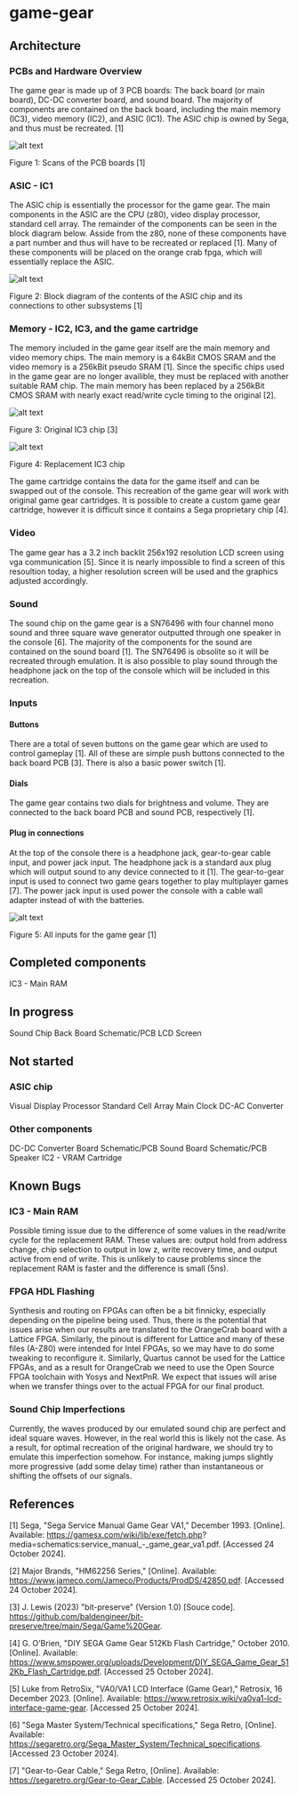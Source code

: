 # game-gear

## Architecture
### PCBs and Hardware Overview
The game gear is made up of 3 PCB boards: The back board (or main board), DC-DC converter board, and sound board. The majority of components are contained on the back board, including the main memory (IC3), video memory (IC2), and ASIC (IC1). The ASIC chip is owned by Sega, and thus must be recreated. [1]

![alt text](https://github.com/allisonmb/game-gear/blob/main/README%20Images/PCB%20Scans.PNG)

Figure 1: Scans of the PCB boards [1]

### ASIC - IC1
The ASIC chip is essentially the processor for the game gear. The main components in the ASIC are the CPU (z80), video display processor, standard cell array. The remainder of the components can be seen in the block diagram below. Asside from the z80, none of these components have a part number and thus will have to be recreated or replaced [1]. Many of these components will be placed on the orange crab fpga, which will essentially replace the ASIC.

![alt text](https://github.com/allisonmb/game-gear/blob/main/README%20Images/IC1%20Block%20Diagram.PNG)

Figure 2: Block diagram of the contents of the ASIC chip and its connections to other subsystems [1]

### Memory - IC2, IC3, and the game cartridge
The memory included in the game gear itself are the main memory and video memory chips. The main memory is a 64kBit CMOS SRAM and the video memory is a  256kBit pseudo SRAM [1]. Since the specific chips used in the game gear are no longer availible, they must be replaced with another suitable RAM chip. The main memory has been replaced by a 256kBit CMOS SRAM with nearly exact read/write cycle timing to the original [2]. 

![alt text](https://github.com/allisonmb/game-gear/blob/main/README%20Images/Original%20IC3.PNG)

Figure 3: Original IC3 chip [3]

![alt text](https://github.com/allisonmb/game-gear/blob/main/README%20Images/Replacement%20IC3.PNG)

Figure 4: Replacement IC3 chip

The game cartridge contains the data for the game itself and can be swapped out of the console. This recreation of the game gear will work with original game gear cartridges. It is possible to create a custom game gear cartridge, however it is difficult since it contains a Sega proprietary chip [4].

### Video
The game gear has a 3.2 inch backlit 256x192 resolution LCD screen using vga communication [5]. Since it is nearly impossible to find a screen of this resoultion today, a higher resolution screen will be used and the graphics adjusted accordingly. 

### Sound
The sound chip on the game gear is a SN76496 with four channel mono sound and three square wave generator outputted through one speaker in the console [6]. The majority of the components for the sound are contained on the sound board [1]. The SN76496 is obsolite so it will be recreated through emulation. It is also possible to play sound through the headphone jack on the top of the console which will be included in this recreation.

### Inputs
#### Buttons
There are a total of seven buttons on the game gear which are used to control gameplay [1]. All of these are simple push buttons connected to the back board PCB [3]. There is also a basic power switch [1].

#### Dials
The game gear contains two dials for brightness and volume. They are connected to the back board PCB and sound PCB, respectively [1].

#### Plug in connections
At the top of the console there is a headphone jack, gear-to-gear cable input, and power jack input. The headphone jack is a standard aux plug which will output sound to any device connected to it [1]. The gear-to-gear input is used to connect two game gears together to play multiplayer games [7]. The power jack input is used power the console with a cable wall adapter instead of with the batteries.

![alt text](https://github.com/allisonmb/game-gear/blob/main/README%20Images/Inputs.PNG) 

Figure 5: All inputs for the game gear [1]

## Completed components
IC3 - Main RAM

## In progress
Sound Chip
Back Board Schematic/PCB
LCD Screen

## Not started
### ASIC chip
Visual Display Processor
Standard Cell Array
Main Clock
DC-AC Converter

### Other components
DC-DC Converter Board Schematic/PCB
Sound Board Schematic/PCB
Speaker
IC2 - VRAM
Cartridge

## Known Bugs
### IC3 - Main RAM
Possible timing issue due to the difference of some values in the read/write cycle for the replacement RAM. These values are: output hold from address change, chip selection to output in low z, write recovery time, and output active from end of write. This is unlikely to cause problems since the replacement RAM is faster and the difference is small (5ns).
### FPGA HDL Flashing
Synthesis and routing on FPGAs can often be a bit finnicky, especially depending on the pipeline being used. Thus, there is the potential that issues arise when our results are translated to the OrangeCrab board with a Lattice FPGA. Similarly, the pinout is different for Lattice and many of these files (A-Z80) were intended for Intel FPGAs, so we may have to do some tweaking to reconfigure it. Similarly, Quartus cannot be used for the Lattice FPGAs, and as a result for OrangeCrab we need to use the Open Source FPGA toolchain with Yosys and NextPnR. We expect that issues will arise when we transfer things over to the actual FPGA for our final product.
### Sound Chip Imperfections
Currently, the waves produced by our emulated sound chip are perfect and ideal square waves. However, in the real world this is likely not the case. As a result, for optimal recreation of the original hardware, we should try to emulate this imperfection somehow. For instance, making jumps slightly more progressive (add some delay time) rather than instantaneous or shifting the offsets of our signals.

## References
[1]  Sega, "Sega Service Manual Game Gear VA1," December 1993. [Online]. Available: https://gamesx.com/wiki/lib/exe/fetch.php?    media=schematics:service_manual_-_game_gear_va1.pdf. [Accessed 24 October 2024].

[2]  Major Brands, "HM62256 Series," [Online]. Available: https://www.jameco.com/Jameco/Products/ProdDS/42850.pdf. [Accessed 24 October 2024].

[3]  J. Lewis (2023) "bit-preserve" (Version 1.0) [Souce code]. https://github.com/baldengineer/bit-preserve/tree/main/Sega/Game%20Gear.

[4]  G. O’Brien, "DIY SEGA Game Gear 512Kb Flash Cartridge," October 2010. [Online]. Available: https://www.smspower.org/uploads/Development/DIY_SEGA_Game_Gear_512Kb_Flash_Cartridge.pdf. [Accessed 25 October 2024].

[5] Luke from RetroSix, "VA0/VA1 LCD Interface (Game Gear)," Retrosix, 16 December 2023. [Online]. Available: https://www.retrosix.wiki/va0va1-lcd-interface-game-gear. [Accessed 25 October 2024].

[6] "Sega Master System/Technical specifications," Sega Retro, [Online]. Available: https://segaretro.org/Sega_Master_System/Technical_specifications. [Accessed 23 October 2024].

[7] "Gear-to-Gear Cable," Sega Retro, [Online]. Available: https://segaretro.org/Gear-to-Gear_Cable. [Accessed 25 October 2024].
